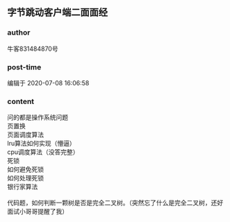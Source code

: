 ## 字节跳动客户端二面面经
### author 
牛客831484870号
### post-time 

编辑于  2020-07-08 16:06:58
### content 
<div class="post-topic-des nc-post-content">
 问的都是操作系统问题
 <br/>
 页置换
 <br/>
 页面调度算法
 <br/>
 lru算法如何实现（懵逼）
 <br/>
 cpu调度算法（没答完整）
 <br/>
 死锁
 <br/>
 如何避免死锁
 <br/>
 如何处理死锁
 <br/>
 银行家算法
 <br/>
 <br/>
 代码题，如何判断一颗树是否是完全二叉树。（突然忘了什么是完全二叉树，还好面试小哥哥提醒了我）
</div>
